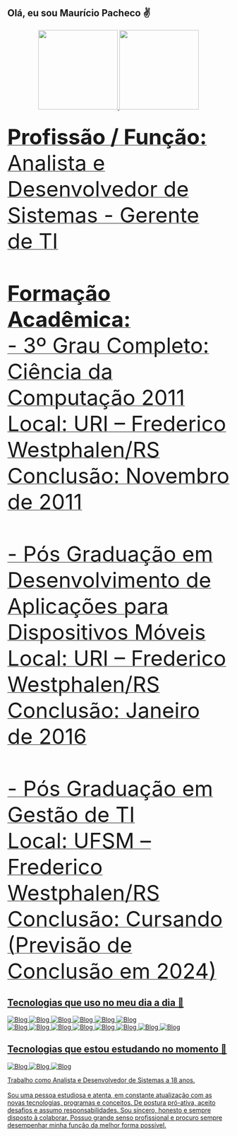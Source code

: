 ## Olá, eu sou Maurício Pacheco ✌️

<div align="center">
<a href="https://github.com/mauricio-pacheco">
<img height="180em" src="https://github-readme-stats-git-masterrstaa-rickstaa.vercel.app/api?username=mauricio-pacheco&show_icons=true&theme=react&include_all_commits=true&count_private=true"/>
<img height="180em" src="https://github-readme-stats-git-masterrstaa-rickstaa.vercel.app/api/top-langs/?username=mauricio-pacheco&layout=compact&langs_count=18&theme=react"/>
</div>

##

<font size="9px">
<b>Profissão / Função:</b> Analista e Desenvolvedor de Sistemas - Gerente de TI
<br><br>
<b>Formação Acadêmica:</b>
<br>
- 3º Grau Completo: Ciência da Computação 2011 
<br>
Local: URI – Frederico Westphalen/RS 
<br>
Conclusão: Novembro de 2011
<br><br>  
- Pós Graduação em Desenvolvimento de Aplicações para Dispositivos Móveis
<br>
Local: URI – Frederico Westphalen/RS
<br>
Conclusão: Janeiro de 2016  
<br><br>  
- Pós Graduação em Gestão de TI 
<br>
Local: UFSM – Frederico Westphalen/RS
<br>
Conclusão: Cursando (Previsão de Conclusão em 2024)
</font>

##

## Tecnologias que uso no meu dia a dia 🌟

![Blog](https://img.shields.io/badge/HTML5-E34F26?style=for-the-badge&logo=html5&logoColor=white)
![Blog](https://img.shields.io/badge/CSS3-1572B6?style=for-the-badge&logo=css3&logoColor=white)
![Blog](https://img.shields.io/badge/Bootstrap-563D7C?style=for-the-badge&logo=bootstrap&logoColor=white)
![Blog](https://img.shields.io/badge/jQuery-0769AD?style=for-the-badge&logo=jquery&logoColor=white)
![Blog](https://img.shields.io/badge/JavaScript-F7DF1E?style=for-the-badge&logo=javascript&logoColor=black)
![Blog](https://casadaweb.net/maps.png)  
![Blog](https://img.shields.io/badge/PHP-777BB4?style=for-the-badge&logo=php&logoColor=white)
![Blog](http://img.shields.io/badge/-PHPStorm-181717?style=for-the-badge&logo=phpstorm&logoColor=white)
![Blog](https://img.shields.io/badge/Oracle-F80000?style=for-the-badge&logo=Oracle&logoColor=white)
![Blog](https://img.shields.io/badge/MySQL-005C84?style=for-the-badge&logo=mysql&logoColor=white)
![Blog](https://img.shields.io/badge/GitHub-100000?style=for-the-badge&logo=github&logoColor=white)
![Blog](https://img.shields.io/badge/Trello-0052CC?style=for-the-badge&logo=trello&logoColor=white)
![Blog](https://img.shields.io/badge/Linux-FCC624?style=for-the-badge&logo=linux&logoColor=black)
![Blog](https://img.shields.io/badge/Windows-0078D6?style=for-the-badge&logo=windows&logoColor=white)

## Tecnologias que estou estudando no momento 🚀
  
![Blog](https://img.shields.io/badge/Laravel-FF2D20?style=for-the-badge&logo=laravel&logoColor=white)
![Blog](https://casadaweb.net/docker3.png)
![Blog](https://casadaweb.net/vscode2.png)    
  
Trabalho como Analista e Desenvolvedor de Sistemas a 18 anos. 
<br>  
Sou uma pessoa estudiosa e atenta, em constante atualização com as novas tecnologias, programas e conceitos. De postura pró-ativa, aceito desafios e assumo responsabilidades. Sou sincero, honesto e sempre disposto à colaborar. Possuo grande senso profissional e procuro sempre desempenhar minha função da melhor forma possível.
